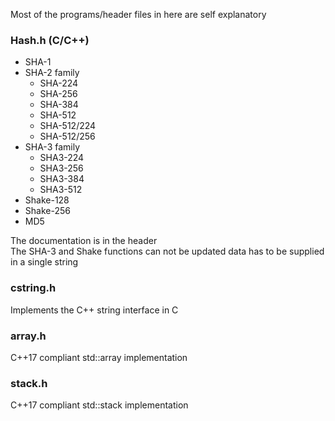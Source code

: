 Most of the programs/header files in here are self explanatory

### Hash.h (C/C++)
- SHA-1
- SHA-2 family
    - SHA-224
    - SHA-256
    - SHA-384
    - SHA-512
    - SHA-512/224
    - SHA-512/256
- SHA-3 family
    - SHA3-224
    - SHA3-256
    - SHA3-384
    - SHA3-512
- Shake-128
- Shake-256
- MD5

The documentation is in the header  
The SHA-3 and Shake functions can not be updated data has to be supplied in a single string

### cstring.h
Implements the C++ string interface in C

### array.h
C++17 compliant std::array implementation

### stack.h
C++17 compliant std::stack implementation
